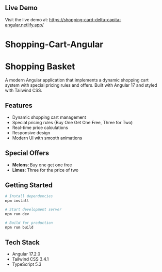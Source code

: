 ## Live Demo

Visit the live demo at: https://shopping-card-delta-capita-angular.netlify.app/

# Shopping-Cart-Angular


# Shopping Basket

A modern Angular application that implements a dynamic shopping cart system with special pricing rules and offers. Built with Angular 17 and styled with Tailwind CSS.

## Features

- Dynamic shopping cart management
- Special pricing rules (Buy One Get One Free, Three for Two)
- Real-time price calculations
- Responsive design
- Modern UI with smooth animations

## Special Offers

- **Melons**: Buy one get one free
- **Limes**: Three for the price of two

## Getting Started

```bash
# Install dependencies
npm install

# Start development server
npm run dev

# Build for production
npm run build
```

## Tech Stack

- Angular 17.2.0
- Tailwind CSS 3.4.1
- TypeScript 5.3



